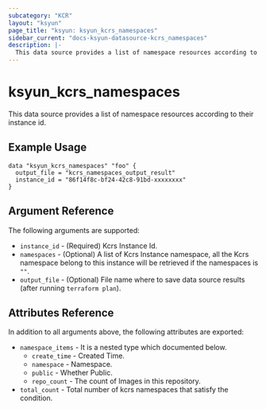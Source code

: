 ```yaml
---
subcategory: "KCR"
layout: "ksyun"
page_title: "ksyun: ksyun_kcrs_namespaces"
sidebar_current: "docs-ksyun-datasource-kcrs_namespaces"
description: |-
  This data source provides a list of namespace resources according to their instance id.
---
```


# ksyun_kcrs_namespaces

This data source provides a list of namespace resources according to their instance id.

## Example Usage

```hcl
data "ksyun_kcrs_namespaces" "foo" {
  output_file = "kcrs_namespaces_output_result"
  instance_id = "86f14f8c-bf24-42c8-91bd-xxxxxxxx"
}
```

## Argument Reference

The following arguments are supported:

* `instance_id` - (Required) Kcrs Instance Id.
* `namespaces` - (Optional) A list of Kcrs Instance namespace, all the Kcrs namespace belong to this instance will be retrieved if the namespaces is `""`.
* `output_file` - (Optional) File name where to save data source results (after running `terraform plan`).

## Attributes Reference

In addition to all arguments above, the following attributes are exported:

* `namespace_items` - It is a nested type which documented below.
  * `create_time` - Created Time.
  * `namespace` - Namespace.
  * `public` - Whether Public.
  * `repo_count` - The count of Images in this repository.
* `total_count` - Total number of kcrs namespaces that satisfy the condition.


